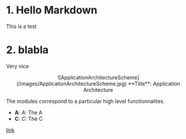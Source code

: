 <div class="page-break"></div>

# 1. Hello Markdown
This is a test

# 2. blabla
Very nice

<center>
![ApplicationArchitectureScheme](/images/ApplicationArchitectureScheme.jpg)  
**Title**: Application Architecture
</center>  

The modules correspond to a particular high level functionnalites.

* **A**: *A*: The A
* **C**: *C*: The C

[link](http://example.com)
